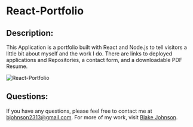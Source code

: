 # React-Portfolio
  
  ## Description: 
   This Application is a portfolio built with React and Node.js to tell visitors a little bit about myself and the work I do. There are links to deployed applications and Repositories, a contact form, and a downloadable PDF Resume. 
  
![React-Portfolio](https://user-images.githubusercontent.com/77548141/126878832-852aabd7-810f-4208-938b-b113f5a83616.png)
  
  ## Questions:
  If you have any questions, please feel free to contact me at bjohnson2313@gmail.com. For more of my work, visit [Blake Johnson](https://github.com/0Blockaye0).
